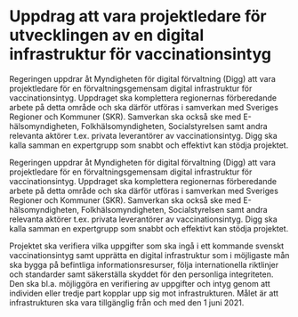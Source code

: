 # Uppdrag att vara projektledare för utvecklingen av en digital infrastruktur för vaccinationsintyg

Regeringen uppdrar åt Myndigheten för digital förvaltning (Digg) att vara projektledare för en förvaltningsgemensam digital infrastruktur för vaccinationsintyg. Uppdraget ska komplettera regionernas förberedande arbete på detta område och ska därför utföras i samverkan med Sveriges Regioner och Kommuner (SKR). Samverkan ska också ske med E-hälsomyndigheten,
Folkhälsomyndigheten, Socialstyrelsen samt andra relevanta aktörer t.ex. privata leverantörer av vaccinationsintyg. Digg ska kalla samman en expertgrupp som snabbt och effektivt kan stödja projektet.

Regeringen uppdrar åt Myndigheten för digital förvaltning (Digg) att vara projektledare för en förvaltningsgemensam digital infrastruktur för vaccinationsintyg. Uppdraget ska komplettera regionernas förberedande arbete på detta område och ska därför utföras i samverkan med Sveriges Regioner och Kommuner (SKR). Samverkan ska också ske med E-hälsomyndigheten,
Folkhälsomyndigheten, Socialstyrelsen samt andra relevanta aktörer t.ex. privata leverantörer av vaccinationsintyg. Digg ska kalla samman en expertgrupp som snabbt och effektivt kan stödja projektet.

Projektet ska verifiera vilka uppgifter som ska ingå i ett kommande svenskt vaccinationsintyg samt upprätta en digital infrastruktur som i möjligaste mån ska bygga på befintliga informationsresurser, följa internationella riktlinjer och standarder samt säkerställa skyddet för den personliga integriteten. Den ska bl.a. möjliggöra en verifiering av uppgifter och intyg genom att individen eller tredje part kopplar upp sig mot infrastrukturen. Målet är att infrastrukturen ska vara tillgänglig från och med den 1 juni 2021.
